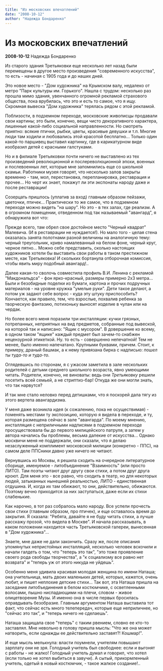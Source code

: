 ```yaml
---
title: "Из московских впечатлений"
date: "2008-10-12"
author: "Надежда Бондаренко"
---
```


# Из московских впечатлений

**2008-10-12** Надежда Бондаренко

Из старого здания Третьяковки еще несколько лет назад были перемещены в другое место произведения "современного искусства", то есть - начиная с 1905 года и до наших дней.

Это новое место - "Дом художника" на Крымском валу, недалеко от метро "Парк культуры им. Горького". Нашла с трудом: несколько раз прошла мимо здания, увенчанного огромной рекламой страхового общества, пока врубилась, что это и есть то самое, что я ищу. Скромная вывеска "Дом художника" терялась рядом с этой рекламой.

Поблизости, в подземном переходе, московские живописцы продавали свои картины; это были, конечно, вещи чисто декоративного характера, лишенные какой-либо социальной направленности. Но смотреть приятно: всякие птички, рыбки, цветы, красивые девушки и т.п. Многие люди там ходили и любовались этой красотой бесплатно... Только один какой-то паршивец выставил картинку, где в карикатурном виде изобразил детей с красными галстуками.

Но и в филиале Третьяковки почти ничего не выставлено из тех произведений революционной и послереволюционной эпохи, военных и послевоенных лет, которые мне запомнились еще со школьной скамьи. Работники музея говорят, что несколько залов закрыты временно - там, мол, перестановка, перепланировка, реставрация и прочее... Но черт их знает, покажут ли эти экспонаты народу даже и после реставрации!

Созерцать пришлось (уплатив за вход) главным образом пейзажи, цветочки, птичек... Практически то же самое, что в подземном переходе можно видеть "на шару". Но это *-* в тех залах, где реализм. А в огромном помещении, отведенном под так называемый "авангард", я обнаружила вот что:

Прежде всего, там обрел свое достойное место "Черный квадрат" Малевича. (И в реставрации не нуждается!). Но мало того - целая стена оказалась занята полотнами разной величины на аналогичную тему: черный треугольник, криво намалеванный на белом фоне, черный круг, черное пятно... Можно себе представить, сколько настоящих художников хотели бы выставить свои работы в таком престижном месте, как Третьяковка! И скольких бортанула отборочная комиссия, чтобы явить миру подобный авангард!..

Далее какая-то сволочь совместила профиль В.И. Ленина с рекламой "Макдональдса" - фон ярко-красный, размеры примерно 2x3 метра... Были и безобидные поделки из бумаги, картона и прочих подручных материалов - на уровне кружка "умелые руки". Дети такое делают, а потом уж задают себе вопрос - куда эту штуку приспособить? Кончается, как правило, тем, что взрослые, похвалив ребенка за творческую фантазию, потихоньку выносят изделие в чулан или на чердак.

Но более всего меня поразили три инсталляции: кучки грязных, потрепанных, неприятных на вид предметов, собранные под вывеской, на которой так и написано: "Ящик с мусором". В довершение ко всему, в одном таком "ящике" каждый предмет был зачем-то снабжен нецензурной этикеткой. Ну. то есть - совершенно непечатной! Тем не менее, было именно напечатано. Крупными буквами, причем. Стоит, к примеру, драный башмак, а к нему привязана бирка с надписью: *пошел ты туда-то и туда-то.*

Оглядевшись по сторонам, я с ужасом заметила в зале нескольких родителей с детьми среднего школьного возраста, явно умеющими читать. Родители, конечно, не виноваты: ведь они *Третьяковку* решили посетить всей семьей, а не стриптиз-бар! Откуда же они могли знать, что так нарвутся?

И так мне стало неловко перед детишками, что я поскорей дала тягу из этого вертепа авангардизма.

У меня даже возникла идея (к сожалению, пока не осуществимая) - поменять местами ту экспозицию, которую я видела в переходе, и ту, которая размещена сейчас в зале "авангарда". По моему мнению, инсталляция с неприличными надписями в подземном переходе просуществовала бы до первого милицейского патруля, а затем у автора начались бы проблемы, весьма далекие от искусства... Однако москвичи меня не поддержали, они сказали, что я делаю незаслуженный комплимент московской милиции (конкретно - ППС), на самом деле ППСники давно уже ничего не читают.

Вернувшись из Москвы, я решила сходить на очередное литературное сборище, именуемое - литобъединение "Взаимность" (или просто ЛИТО). Там поэты читают друг другу свои стихи, а потом друг друга кроют. Для меня это - все равно, что сходить в театр, но для некоторых людей, затыканных нынешней реальностью, ЛИТО - единственная отдушина. И, когда их там обижают, то они, действительно, обижаются. Поэтому вечно приходится за них заступаться, даже если их стихи слабенькие.

Как нарочно, в тот раз собралось мало народу. Все успели прочесть свои стихи (главным образом, про птичек), и еще оставалось время до закрытия. Я сказала: "Ребята, давайте я не буду читать стихи, а лучше расскажу прозой, что видела в Москве". И начала рассказывать, в каком положении находится часть Третьяковской галереи, вынесенная в "Дом художника"...

Знаете, мне даже не дали закончить. Сразу же, после описания упомянутых непристойных инсталляций, несколько человек вскочили и начали галдеть о том, что "теперь это так", "это тоже проявление своего рода свободы творчества", а "к социализму все равно нет возврата" и "теперь уж от этого никуда не уйдешь".

Особенно меня удивила красивая молодая женщина по имени Наташа; она учительница, мать двоих маленьких детей, которых, кажется, очень любит, и пишет неплохие детские стихи... Так вот, эта Наташа пришла на заседание литобъединения в белом костюмчике, с осветленными волосами, пышно ниспадающими на плечи, словом - живое олицетворение Музы. И именно она в числе первых бросилась оправдывать безобразие. Главным аргументом Наташа выставила тот факт, что сейчас есть много телепередач, которые еще неприличнее, но "сейчас это так", и "теперь ничего не сделаешь".

Наташа защищала свое "теперь" с таким рвением, словно ее кто-то заставлял. Мне невольно в голову пришла мысль: "Что же она может натворить, если однажды ее действительно заставят?! Кошмар!".

И еще мысль мелькнула: власти поумнели, учителям повышают зарплату они не зря. Голодный учитель был свободнее: если и выгонят с работы - не жалко! Голодный учитель думал и говорил, что хотел (если только не хотел выбиться в завучи). А сытый, прикормленный учитель, одетый в новый костюмчик, - такое жалкое создание!..